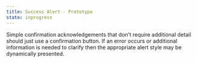 ```yaml
---
title: Success Alert - Prototype
state: inprogress
---
```


Simple confirmation acknowledgements that don’t require additional detail should just use a confirmation button. If an error occurs or additional information is needed to clarify then the appropriate alert style may be dynamically presented.

